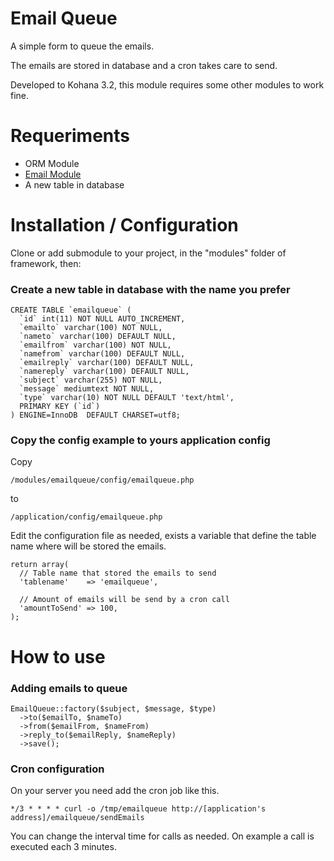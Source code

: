# Email Queue

A simple form to queue the emails.

The emails are stored in database and a cron takes care to send.

Developed to Kohana 3.2, this module requires some other modules to work fine.

# Requeriments

* ORM Module
* [Email Module](https://github.com/crowdfavorite/kohana-email)
* A new table in database

# Installation / Configuration

Clone or add submodule to your project, in the "modules" folder of framework, then:

### Create a new table in database with the name you prefer ###

	CREATE TABLE `emailqueue` (
	  `id` int(11) NOT NULL AUTO_INCREMENT,
	  `emailto` varchar(100) NOT NULL,
	  `nameto` varchar(100) DEFAULT NULL,
	  `emailfrom` varchar(100) NOT NULL,
	  `namefrom` varchar(100) DEFAULT NULL,
	  `emailreply` varchar(100) DEFAULT NULL,
	  `namereply` varchar(100) DEFAULT NULL,
	  `subject` varchar(255) NOT NULL,
	  `message` mediumtext NOT NULL,
	  `type` varchar(10) NOT NULL DEFAULT 'text/html',
	  PRIMARY KEY (`id`)
	) ENGINE=InnoDB  DEFAULT CHARSET=utf8;

### Copy the config example to yours application config

Copy

	/modules/emailqueue/config/emailqueue.php

to

	/application/config/emailqueue.php

Edit the configuration file as needed, exists a variable that define the table name where will be stored the emails.

	return array(
	  // Table name that stored the emails to send
	  'tablename'    => 'emailqueue',
	  
	  // Amount of emails will be send by a cron call
	  'amountToSend' => 100,
	);

# How to use

### Adding emails to queue

	EmailQueue::factory($subject, $message, $type)
	  ->to($emailTo, $nameTo)
	  ->from($emailFrom, $nameFrom)
	  ->reply_to($emailReply, $nameReply)
	  ->save();

### Cron configuration

On your server you need add the cron job like this.

	*/3 * * * * curl -o /tmp/emailqueue http://[application's address]/emailqueue/sendEmails

You can change the interval time for calls as needed. On example a call is executed each 3 minutes.